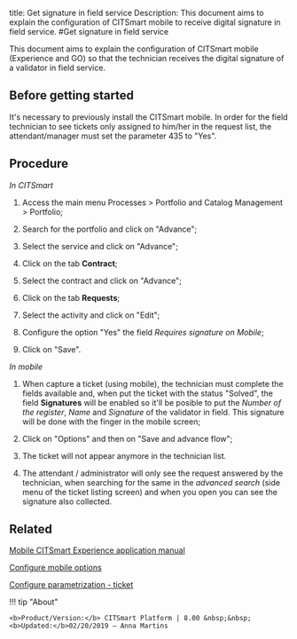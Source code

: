 title: Get signature in field service
Description: This document aims to explain the configuration of CITSmart mobile to receive digital signature in field service.
#Get signature in field service

This document aims to explain the configuration of CITSmart mobile (Experience and GO) so that the
technician receives the digital signature of a validator in field service.

Before getting started
----------------------

It's necessary to previously install the CITSmart mobile. In order for the field technician to see tickets only assigned to
him/her in the request list, the attendant/manager must set the parameter 435 to "Yes".

Procedure
---------

*In CITSmart*

1.  Access the main menu Processes \> Portfolio and Catalog Management \>
    Portfolio;

2.  Search for the portfolio and click on "Advance";

3.  Select the service and click on "Advance";

4.  Click on the tab **Contract**;

5.  Select the contract and click on "Advance";

6.  Click on the tab **Requests**;

7.  Select the activity and click on "Edit";

8.  Configure the option "Yes" the field *Requires signature on Mobile*;

9.  Click on "Save".

*In mobile*

1.  When capture a ticket (using mobile), the technician must complete the
    fields available and, when put the ticket with the status "Solved", the
    field **Signatures** will be enabled so it'll be posible to put the *Number
    of the register*, *Name* and *Signature* of the validator in field. This
    signature will be done with the finger in the mobile screen;

2.  Click on "Options" and then on "Save and advance flow";

3.  The ticket will not appear anymore in the technician list.

4.  The attendant / administrator will only see the request answered by the technician, when searching for the same in the *advanced         search* (side menu of the ticket listing screen) and when you open you can see the signature also collected.

Related
------

[Mobile CITSmart Experience application manual](/en-us/citsmart-platform-8/additional-features/mobile-and-field-service/apps/citsmart-app.html)

[Configure mobile options](/en-us/citsmart-platform-8/additional-features/mobile-and-field-service/configuration/configure-mobile-options.html)

[Configure parametrization - ticket](/en-us/citsmart-platform-8/platform-administration/parameters-list/configure-parametrization-ticket.html)

!!! tip "About"

    <b>Product/Version:</b> CITSmart Platform | 8.00 &nbsp;&nbsp;
    <b>Updated:</b>02/20/2019 – Anna Martins
